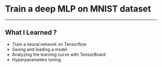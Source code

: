# Train a deep MLP on MNIST dataset
---

## What I Learned ?
- Train a neural network on Tensorflow
- Saving and loading a model
- Analyzing the learning curve with TensorBoard
- Hyperparameters tuning

